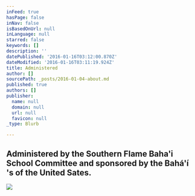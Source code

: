 ```yaml
---
inFeed: true
hasPage: false
inNav: false
isBasedOnUrl: null
inLanguage: null
starred: false
keywords: []
description: ''
datePublished: '2016-01-16T03:12:00.870Z'
dateModified: '2016-01-16T03:11:19.924Z'
title: Administered
author: []
sourcePath: _posts/2016-01-04-about.md
published: true
authors: []
publisher:
  name: null
  domain: null
  url: null
  favicon: null
_type: Blurb

---
```

## Administered by the Southern Flame Baha'i School Committee and sponsored by the Bahá'í 's of the United Sates.
![](https://the-grid-user-content.s3-us-west-2.amazonaws.com/d6137e4c-9e9e-4912-9dd5-a91cf82ce594.jpg)